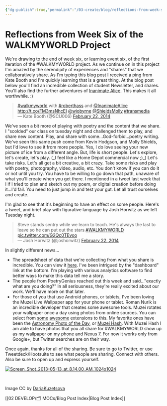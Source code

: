 ```yaml
---
{"dg-publish":true,"permalink":"/03-create/blog/reflections-from-week-six-of-the-walkmyworld-project/","title":"Reflections from Week Six of the #WALKMYWORLD Project","tags":["walkmyworld"]}
---
```


# Reflections from Week Six of the WALKMYWORLD Project

We're drawing to the end of week six, or learning event six, of the first iteration of the #WALKMYWORLD project. As we continue on in this project I'm amazed by the serendipity of experiences and "shares" that we collaboratively share. As I'm typing this blog post I received a ping from Kate Booth and I'm quickly learning that is a great thing. At the blog post below you'll find an incredible collection of student Newsletter, and shares. You'll also find the further adventures of [Inanimate Alice](http://www.inanimatealice.com/). This makes it all worthwhile. :)

<blockquote class="twitter-tweet" lang="en"><a href="https://twitter.com/search?q=%23walkmyworld&amp;src=hash">#walkmyworld</a> with <a href="https://twitter.com/search?q=%23roberthass&amp;src=hash">#roberthass</a> and <a href="https://twitter.com/InanimateAlice">@InanimateAlice</a> <a href="http://t.co/FM3msNhcEI">http://t.co/FM3msNhcEI</a> <a href="https://twitter.com/wiobyrne">@wiobyrne</a> <a href="https://twitter.com/ShieldsMolly">@ShieldsMolly</a> <a href="https://twitter.com/search?q=%23transmedia&amp;src=hash">#transmedia</a><div></div>— Kate Booth (@SCU006) <a href="https://twitter.com/SCU006/statuses/437125305648427009">February 22, 2014</a></blockquote>We've seen a bit more of playing with poetry and the content that we share. I "scolded" our class on tuesday night and challenged them to play, and share new content. Play, and share with some...God-forbid...poetry writing. We've seen this same push come from Kevin Hodgson, and Molly Shields, but I'd love to see it from more people. Yes, I do love seeing your new picture of ice from a different angle. But, life is short people. Let's explore, let's create, let's play. (_I feel like a Home Depot commercial now ;)_) Let's take risks. Let's all get a bit creative, a bit crazy. Take some risks and play with poetry, photography, video, audio, etc. You don't know if you can do it or not until you try. You have to be willing to go down that path, unaware of what you'll create when you get there. I mentioned in a tweet last week that I if I tried to plan and sketch out my poem, or digital creation before doing it...I'd fail. You need to just jump in and test your gut. Let all trust ourselves and create.

I'm glad to see that it's beginning to have an effect on some people. Here's a tweet, and brief play with figurative language by Josh Horwitz as we left Tuesday night.

<blockquote class="twitter-tweet" lang="en">Steve stands sentry while we learn to teach. He's always the last to leave so he can put out the stars.<a href="https://twitter.com/search?q=%23WALKMYWORLD&amp;src=hash">#WALKMYWORLD</a> <a href="http://t.co/G2Qc0TEyoo">pic.twitter.com/G2Qc0TEyoo</a><div></div>— Josh Horwitz (@joshorwitz) <a href="https://twitter.com/joshorwitz/statuses/437037364473761792">February 22, 2014</a></blockquote>
<script charset="utf-8" type="text/javascript" src="//platform.twitter.com/widgets.js" async></script>

In slightly different news...

- The spreadsheet of data that we're collecting from what you share is incredible. You can view it [here](https://docs.google.com/spreadsheet/ccc?key=0AobnEbX-nqlodEtlM1FXM0VJTkxXZi1qU0o1MEpULXc&usp=sharing#gid=82). I've been intrigued by the "dashboard" link at the bottom. I'm playing with various analytics software to find better ways to make this data tell me a story.
- The people from PoetryGenius reached out this week and said..."exactly what are you doing?" In all seriousness, they're really excited about our work. We'll have more on that later.
- For those of you that use Android phones, or tablets, I've been loving the Muzei Live Wallpaper app for your phone or tablet. Roman Nurik is an incredible developer that creates some awesome tools. Muzei rotates your wallpaper once a day using photos from online sources. You can select from [some](http://www.androidcentral.com/best-muzei-live-wallpaper-extensions) [awesome](http://www.androidpolice.com/2014-02-17/muzei-extension-roundup-part-2-google-plus-hashtags-album-artwork-dropbox-and-more/) extensions to this. My favorite ones have been the [Astronomy Photo of the Day](https://play.google.com/store/apps/details?id=com.richapps.apod&referrer=utm_source%3Dandroidcentral%26utm_medium%3Dblog%26utm_campaign%3Dbloglink), or [Muzei Hash](https://play.google.com/store/apps/details?id=com.flavienlaurent.muzei.hash&hl=en&referrer=utm_source%3DPlayboard%26utm_medium%3DWidgetWeb%26utm_campaign%3DPlayboard). With Muzei Hash I am able to have photos that you all share for #WALKMYWORLD show up as my wallpaper on my phone and Nexus 7. For now it works only from Google+, but Twitter searches are on their way.

Once again, thanks for all of the sharing. Be sure to go to Twitter, or use Tweetdeck/Hootsuite to see what people are sharing. Connect with others. Also be sure to open up and express yourself.

[![Screen_Shot_2013-05-13_at_8.14.00_AM_1024x1024](images/Screen_Shot_2013-05-13_at_8.14.00_AM_1024x1024-225x300.png)](http://wiobyrne.com/wp-content/uploads/2014/02/Screen_Shot_2013-05-13_at_8.14.00_AM_1024x1024.png)

 

Image CC by [DariaKuzetsova](http://www.deviantart.com/art/Walking-403036892)

[[02 DEVELOP/🗂️ MOCs/Blog Post Index\|Blog Post Index]]